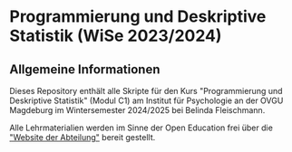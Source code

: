 # Programmierung und Deskriptive Statistik (WiSe 2023/2024) <!-- omit in toc -->

## Allgemeine Informationen

Dieses Repository enthält alle Skripte für den Kurs "Programmierung und Deskriptive Statistik" (Modul C1) am Institut für Psychologie an der OVGU Magdeburg im Wintersemester 2024/2025 bei Belinda Fleischmann.

Alle Lehrmaterialien werden im Sinne der Open Education frei über die ["Website der Abteilung"](https://www.ipsy.ovgu.de/Institut/Abteilungen+des+Institutes/Methodenlehre+I+_+Experimentelle+und+Neurowissenschaftliche+Psychologie/Lehre/Wintersemester+2025/Programmierung+und+Deskriptive+Statistik.html) bereit gestellt.
